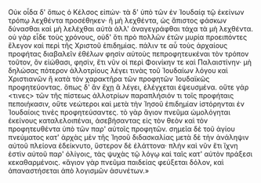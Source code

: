Οὐκ οἶδα δ' ὅπως ὁ Κέλσος εἰπών· τὰ δ' ὑπὸ τῶν ἐν Ἰουδαίᾳ τῷ ἐκείνων τρόπῳ λεχθέντα προσέθηκεν· ἢ μὴ λεχθέντα, ὡς ἄπιστος φάσκων δύνασθαι καὶ μὴ λελέχθαι αὐτὰ ἀλλ' ἀναγεγράφθαι τάχα τὰ μὴ λεχθέντα. οὐ γὰρ εἶδε τοὺς χρόνους, οὐδ' ὅτι πρὸ πολλῶν ἐτῶν μυρία προειπόντες ἔλεγον καὶ περὶ τῆς Χριστοῦ ἐπιδημίας. πάλιν τε αὖ τοὺς ἀρχαίους προφήτας διαβαλεῖν ἐθέλων φησὶν αὐτοὺς πεπροφητευκέναι τὸν τρόπον τοῦτον, ὃν εἰώθασι, φησὶν, ἔτι νῦν οἱ περὶ Φοινίκην τε καὶ Παλαιστίνην· μὴ δηλώσας πότερον ἀλλοτρίους λέγει τινὰς τοῦ Ἰουδαίων λόγου καὶ Χριστιανῶν ἢ κατὰ τὸν χαρακτῆρα τῶν προφητῶν Ἰουδαϊκῶς προφητεύοντας. ὅπως δ' ἂν ἔχῃ ἃ λέγει, ἐλέγχεται ἐψευσμένα. οὔτε γάρ <τινες> τῶν τῆς πίστεως ἀλλοτρίων παραπλήσιόν τι τοῖς προφήταις πεποιήκασιν, οὔτε νεώτεροι καὶ μετὰ τὴν Ἰησοῦ ἐπιδημίαν ἱστόρηνται ἐν Ἰουδαίοις τινὲς προφητεύσαντες. τὸ γὰρ ἅγιον πνεῦμα ὡμολόγηται ἐκείνους καταλελοιπέναι, ἀσεβήσαντας εἰς τὸν θεὸν καὶ τὸν προφητευθέντα ὑπὸ τῶν παρ' αὐτοῖς προφητῶν. σημεῖα δὲ τοῦ ἁγίου πνεύματος κατ' ἀρχὰς μὲν τῆς Ἰησοῦ διδασκαλίας μετὰ δὲ τὴν ἀνάληψιν αὐτοῦ πλείονα ἐδείκνυτο, ὕστερον δὲ ἐλάττονα· πλὴν καὶ νῦν ἔτι ἴχνη ἐστὶν αὐτοῦ παρ' ὀλίγοις, τὰς ψυχὰς τῷ λόγῳ καὶ ταῖς κατ' αὐτὸν πράξεσι κεκαθαρμένοις. «ἅγιον γὰρ πνεῦμα παιδείας φεύξεται δόλον, καὶ ἀπαναστήσεται ἀπὸ λογισμῶν ἀσυνέτων.»